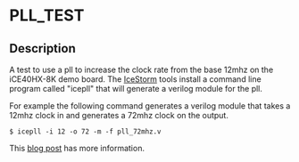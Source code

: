 # PLL_TEST

## Description

A test to use a pll to increase the clock rate from
the base 12mhz on the iCE40HX-8K demo board.
The [IceStorm](http://www.clifford.at/icestorm/)
tools install
a command line program called "icepll" that will
generate a verilog module for the pll.

For example the following command generates a verilog
module that takes a 12mhz clock in and generates
a 72mhz clock on the output.

```
$ icepll -i 12 -o 72 -m -f pll_72mhz.v
```

This [blog post](https://mjoldfield.com/atelier/2018/02/ice40-blinky-hx8k-breakout.html) has more information.

